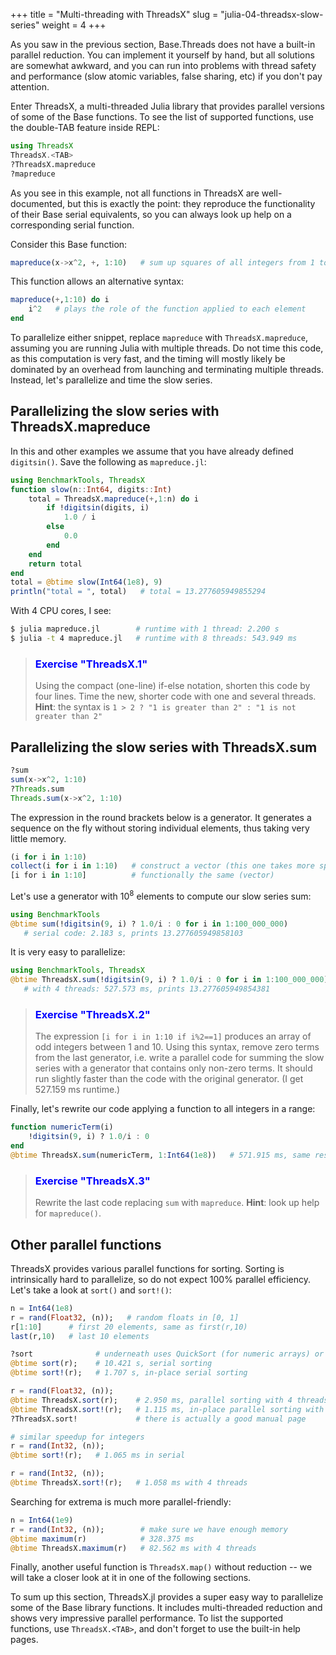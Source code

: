 +++
title = "Multi-threading with ThreadsX"
slug = "julia-04-threadsx-slow-series"
weight = 4
+++

<!-- {{<note>}} -->
<!-- Note: the times cited in this chapter were measured on Apple's M1 Pro processor, not on the training cluster. -->
<!-- {{</note>}} -->

As you saw in the previous section, Base.Threads does not have a built-in parallel reduction. You can implement it
yourself by hand, but all solutions are somewhat awkward, and you can run into problems with thread safety and
performance (slow atomic variables, false sharing, etc) if you don't pay attention.

Enter ThreadsX, a multi-threaded Julia library that provides parallel versions of some of the Base functions. To see the
list of supported functions, use the double-TAB feature inside REPL:

```jl
using ThreadsX
ThreadsX.<TAB>
?ThreadsX.mapreduce
?mapreduce
```

As you see in this example, not all functions in ThreadsX are well-documented, but this is exactly the point: they
reproduce the functionality of their Base serial equivalents, so you can always look up help on a corresponding serial
function.

Consider this Base function:

```jl
mapreduce(x->x^2, +, 1:10)   # sum up squares of all integers from 1 to 10
```

This function allows an alternative syntax:

```jl
mapreduce(+,1:10) do i
    i^2   # plays the role of the function applied to each element
end
```

To parallelize either snippet, replace `mapreduce` with `ThreadsX.mapreduce`, assuming you are running Julia with
multiple threads. Do not time this code, as this computation is very fast, and the timing will mostly likely be
dominated by an overhead from launching and terminating multiple threads. Instead, let's parallelize and time the slow
series.

## Parallelizing the slow series with ThreadsX.mapreduce

In this and other examples we assume that you have already defined `digitsin()`. Save the following as `mapreduce.jl`:

```jl
using BenchmarkTools, ThreadsX
function slow(n::Int64, digits::Int)
    total = ThreadsX.mapreduce(+,1:n) do i
		if !digitsin(digits, i)
			1.0 / i
		else
			0.0
		end
    end
    return total
end
total = @btime slow(Int64(1e8), 9)
println("total = ", total)   # total = 13.277605949855294
```

With 4 CPU cores, I see:

```sh
$ julia mapreduce.jl        # runtime with 1 thread: 2.200 s
$ julia -t 4 mapreduce.jl   # runtime with 8 threads: 543.949 ms
```

> ### <font style="color:blue">Exercise "ThreadsX.1"</font>
> Using the compact (one-line) if-else notation, shorten this code by four lines. Time the new, shorter code
> with one and several threads.
> **Hint**: the syntax is `1 > 2 ? "1 is greater than 2" : "1 is not greater than 2"`

## Parallelizing the slow series with ThreadsX.sum

```jl
?sum
sum(x->x^2, 1:10)
?Threads.sum
Threads.sum(x->x^2, 1:10)
```

The expression in the round brackets below is a generator. It generates a sequence on the fly without storing
individual elements, thus taking very little memory.

```jl
(i for i in 1:10)
collect(i for i in 1:10)   # construct a vector (this one takes more space)
[i for i in 1:10]          # functionally the same (vector)
```

Let's use a generator with $10^8$ elements to compute our slow series sum:

```jl
using BenchmarkTools
@btime sum(!digitsin(9, i) ? 1.0/i : 0 for i in 1:100_000_000)
   # serial code: 2.183 s, prints 13.277605949858103
```

It is very easy to parallelize:

```jl
using BenchmarkTools, ThreadsX
@btime ThreadsX.sum(!digitsin(9, i) ? 1.0/i : 0 for i in 1:100_000_000)
   # with 4 threads: 527.573 ms, prints 13.277605949854381
```

> ### <font style="color:blue">Exercise "ThreadsX.2"</font>
> The expression `[i for i in 1:10 if i%2==1]` produces an array of odd integers between 1 and 10. Using this
> syntax, remove zero terms from the last generator, i.e. write a parallel code for summing the slow series
> with a generator that contains only non-zero terms. It should run slightly faster than the code with the
> original generator. (I get 527.159 ms runtime.)

<!-- ```jl -->
<!-- @btime ThreadsX.sum(1.0/i for i in 1:100_000_000 if !digitsin(9, i)) -->
<!-- ``` -->

Finally, let's rewrite our code applying a function to all integers in a range:

```jl
function numericTerm(i)
    !digitsin(9, i) ? 1.0/i : 0
end
@btime ThreadsX.sum(numericTerm, 1:Int64(1e8))   # 571.915 ms, same result
```

> ### <font style="color:blue">Exercise "ThreadsX.3"</font>
> Rewrite the last code replacing `sum` with `mapreduce`. **Hint**: look up help for `mapreduce()`.

<!-- ```jl -->
<!-- @btime ThreadsX.mapreduce(numericTerm, +, 1:Int64(1e8))   # 531.850 ms, same result -->
<!-- ``` -->

## Other parallel functions

ThreadsX provides various parallel functions for sorting. Sorting is intrinsically hard to parallelize, so do not expect
100% parallel efficiency. Let's take a look at `sort()` and `sort!()`:

```jl
n = Int64(1e8)
r = rand(Float32, (n));   # random floats in [0, 1]
r[1:10]      # first 20 elements, same as first(r,10)
last(r,10)   # last 10 elements

?sort              # underneath uses QuickSort (for numeric arrays) or MergeSort
@btime sort(r);    # 10.421 s, serial sorting
@btime sort!(r);   # 1.707 s, in-place serial sorting

r = rand(Float32, (n));
@btime ThreadsX.sort(r);    # 2.950 ms, parallel sorting with 4 threads
@btime ThreadsX.sort!(r);   # 1.115 ms, in-place parallel sorting with 4 threads
?ThreadsX.sort!             # there is actually a good manual page

# similar speedup for integers
r = rand(Int32, (n));
@btime sort!(r);   # 1.065 ms in serial

r = rand(Int32, (n));
@btime ThreadsX.sort!(r);   # 1.058 ms with 4 threads
```

Searching for extrema is much more parallel-friendly:

```jl
n = Int64(1e9)
r = rand(Int32, (n));        # make sure we have enough memory
@btime maximum(r)            # 328.375 ms
@btime ThreadsX.maximum(r)   # 82.562 ms with 4 threads
```

Finally, another useful function is `ThreadsX.map()` without reduction -- we will take a closer look at it in one of the
following sections.

To sum up this section, ThreadsX.jl provides a super easy way to parallelize some of the Base library functions. It
includes multi-threaded reduction and shows very impressive parallel performance. To list the supported functions, use
`ThreadsX.<TAB>`, and don't forget to use the built-in help pages.
